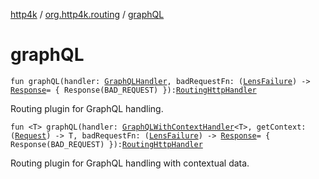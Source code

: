 [http4k](../index.md) / [org.http4k.routing](index.md) / [graphQL](./graph-q-l.md)

# graphQL

`fun graphQL(handler: `[`GraphQLHandler`](../org.http4k.graphql/-graph-q-l-handler.md)`, badRequestFn: (`[`LensFailure`](../org.http4k.lens/-lens-failure/index.md)`) -> `[`Response`](../org.http4k.core/-response/index.md)` = { Response(BAD_REQUEST) }): `[`RoutingHttpHandler`](-routing-http-handler/index.md)

Routing plugin for GraphQL handling.

`fun <T> graphQL(handler: `[`GraphQLWithContextHandler`](../org.http4k.graphql/-graph-q-l-with-context-handler.md)`<T>, getContext: (`[`Request`](../org.http4k.core/-request/index.md)`) -> T, badRequestFn: (`[`LensFailure`](../org.http4k.lens/-lens-failure/index.md)`) -> `[`Response`](../org.http4k.core/-response/index.md)` = { Response(BAD_REQUEST) }): `[`RoutingHttpHandler`](-routing-http-handler/index.md)

Routing plugin for GraphQL handling with contextual data.

